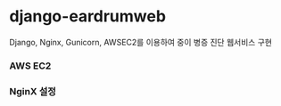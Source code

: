# django-eardrumweb
Django, Nginx, Gunicorn, AWSEC2를 이용하여 중이 병증 진단 웹서비스 구현
### AWS EC2

### NginX 설정

